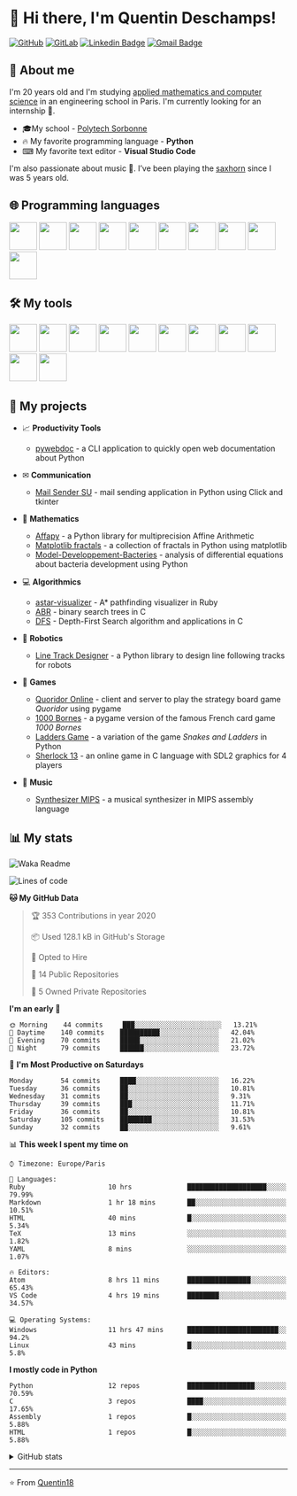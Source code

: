 # 👋 Hi there, I'm Quentin Deschamps!

[![GitHub](https://img.shields.io/badge/-GitHub-181717?style=flat-square&logo=github&link=https://github.com/Quentin18/)](https://github.com/Quentin18/)
[![GitLab](https://img.shields.io/badge/-GitLab-FCA121?style=flat-square&logo=gitlab&link=https://gitlab.lip6.fr/deschampsq/)](https://gitlab.lip6.fr/deschampsq/)
[![Linkedin Badge](https://img.shields.io/badge/-LinkedIn-blue?style=flat-square&logo=Linkedin&logoColor=white&link=https://www.linkedin.com/in/quentin-deschamps18/)](https://www.linkedin.com/in/quentin-deschamps18/) 
[![Gmail Badge](https://img.shields.io/badge/-Gmail-c14438?style=flat-square&logo=Gmail&logoColor=white&link=mailto:quentindeschamps18@gmail.com)](mailto:quentindeschamps18@gmail.com)


## 🧐 About me
I'm 20 years old and I'm studying [applied mathematics and computer science](https://www.polytech.sorbonne-universite.fr/formations/mathematiques-appliques-et-informatique) in an engineering school in Paris. I'm currently looking for an internship 🔎.

- 🎓My school - [Polytech Sorbonne](https://www.polytech.sorbonne-universite.fr)
- 🔥 My favorite programming language - **Python**
- ⌨ My favorite text editor - **Visual Studio Code**

I'm also passionate about music 🎵. I’ve been playing the [saxhorn](https://en.wikipedia.org/wiki/Saxhorn) since I was 5 years old.

## 🌐 Programming languages
<code><img height="50" src="https://cdn.worldvectorlogo.com/logos/python-5.svg"></code>
<code><img height="50" src="https://cdn.worldvectorlogo.com/logos/ruby.svg"></code>
<code><img height="50" src="https://cdn.worldvectorlogo.com/logos/c-2975.svg"></code>
<code><img height="50" src="https://cdn.worldvectorlogo.com/logos/c.svg"></code>
<code><img height="50" src="https://cdn.worldvectorlogo.com/logos/latex.svg"></code>
<code><img height="50" src="https://upload.wikimedia.org/wikipedia/commons/2/21/Matlab_Logo.png"></code>
<code><img height="50" src="https://cdn.worldvectorlogo.com/logos/r-lang.svg"></code>
<code><img height="50" src="https://upload.wikimedia.org/wikipedia/commons/b/b6/Fortran.png"></code>
<code><img height="50" src="https://cdn.svgporn.com/logos/html-5.svg"></code>
<code><img height="50" src="https://cdn.svgporn.com/logos/css-3.svg"></code>

## 🛠️ My tools
<code><img height="50" src="https://cdn.svgporn.com/logos/visual-studio-code.svg"></code>
<code><img height="50" src="https://cdn.worldvectorlogo.com/logos/atom-4.svg"></code>
<code><img height="50" src="https://cdn.svgporn.com/logos/git-icon.svg"></code>
<code><img height="50" src="https://cdn.worldvectorlogo.com/logos/github-1.svg"></code>
<code><img height="50" src="https://cdn.worldvectorlogo.com/logos/gitlab.svg"></code>
<code><img height="50" src="https://pypi.org/static/images/twitter.90915068.jpg"></code>
<code><img height="50" src="https://cdn.worldvectorlogo.com/logos/rubygems.svg"></code>
<code><img height="50" src="https://cdn.worldvectorlogo.com/logos/travis-ci.svg"></code>
<code><img height="50" src="https://cdn.overleaf.com/img/ol-brand/overleaf_og_logo.png"></code>
<code><img height="50" src="https://cdn.worldvectorlogo.com/logos/ubuntu-4.svg"></code>
<code><img height="50" src="https://pbs.twimg.com/profile_images/525686734760067072/OhsWgbsr.png"></code>

## 🚀 My projects
- 📈 **Productivity Tools**

    * [pywebdoc](https://github.com/Quentin18/pywebdoc) - a CLI application to quickly open web documentation about Python

- ✉ **Communication**

    * [Mail Sender SU](https://github.com/Quentin18/Mail-Sender-Sorbonne-Universite) - mail sending application in Python using Click and tkinter

- 🔢 **Mathematics**

    * [Affapy](https://gitlab.lip6.fr/hilaire/affapy) - a Python library for multiprecision Affine Arithmetic
    * [Matplotlib fractals](https://github.com/Quentin18/Matplotlib-fractals) - a collection of fractals in Python using matplotlib
    * [Model-Developpement-Bacteries](https://github.com/Quentin18/Model-Developpement-Bacteries) - analysis of differential equations about bacteria development using Python

- 💻 **Algorithmics**

    * [astar-visualizer](https://github.com/Quentin18/astar-visualizer) - A* pathfinding visualizer in Ruby
    * [ABR](https://github.com/Quentin18/ABR) - binary search trees in C
    * [DFS](https://github.com/Quentin18/DFS) - Depth-First Search algorithm and applications in C

- 🤖 **Robotics**

    * [Line Track Designer](https://github.com/Quentin18/Line-Track-Designer) - a Python library to design line following tracks for robots

- 🎲 **Games**

    * [Quoridor Online](https://github.com/Quentin18/Quoridor-Online) - client and server to play the strategy board game *Quoridor* using pygame
    * [1000 Bornes](https://github.com/Quentin18/1000-Bornes) - a pygame version of the famous French card game *1000 Bornes*
    * [Ladders Game](https://github.com/Quentin18/Ladders-Game) - a variation of the game *Snakes and Ladders* in Python
    * [Sherlock 13](https://github.com/Quentin18/Sherlock13) - an online game in C language with SDL2 graphics for 4 players

- 🎹 **Music**

    * [Synthesizer MIPS](https://github.com/Quentin18/Synthesizer-MIPS) - a musical synthesizer in MIPS assembly language

## 📊 My stats
![Waka Readme](https://github.com/Quentin18/Quentin18/workflows/Waka%20Readme/badge.svg)

<!--START_SECTION:waka-->
![Lines of code](https://img.shields.io/badge/From%20Hello%20World%20I've%20written-295873%20Lines%20of%20code-blue)

**🐱 My GitHub Data** 

> 🏆 353 Contributions in year 2020
 > 
> 📦 Used 128.1 kB in GitHub's Storage 
 > 
> 💼 Opted to Hire
 > 
> 📜 14 Public Repositories 
 > 
> 🔑 5 Owned Private Repositories 

**I'm an early 🐤** 

```text
🌞 Morning    44 commits     ███░░░░░░░░░░░░░░░░░░░░░░   13.21% 
🌆 Daytime    140 commits    ██████████░░░░░░░░░░░░░░░   42.04% 
🌃 Evening    70 commits     █████░░░░░░░░░░░░░░░░░░░░   21.02% 
🌙 Night      79 commits     ██████░░░░░░░░░░░░░░░░░░░   23.72%

```
📅 **I'm Most Productive on Saturdays** 

```text
Monday       54 commits     ████░░░░░░░░░░░░░░░░░░░░░   16.22% 
Tuesday      36 commits     ██░░░░░░░░░░░░░░░░░░░░░░░   10.81% 
Wednesday    31 commits     ██░░░░░░░░░░░░░░░░░░░░░░░   9.31% 
Thursday     39 commits     ███░░░░░░░░░░░░░░░░░░░░░░   11.71% 
Friday       36 commits     ██░░░░░░░░░░░░░░░░░░░░░░░   10.81% 
Saturday     105 commits    ████████░░░░░░░░░░░░░░░░░   31.53% 
Sunday       32 commits     ██░░░░░░░░░░░░░░░░░░░░░░░   9.61%

```


📊 **This week I spent my time on** 

```text
⌚︎ Timezone: Europe/Paris

💬 Languages: 
Ruby                     10 hrs              ████████████████████░░░░░   79.99% 
Markdown                 1 hr 18 mins        ██░░░░░░░░░░░░░░░░░░░░░░░   10.51% 
HTML                     40 mins             █░░░░░░░░░░░░░░░░░░░░░░░░   5.34% 
TeX                      13 mins             ░░░░░░░░░░░░░░░░░░░░░░░░░   1.82% 
YAML                     8 mins              ░░░░░░░░░░░░░░░░░░░░░░░░░   1.07%

🔥 Editors: 
Atom                     8 hrs 11 mins       ████████████████░░░░░░░░░   65.43% 
VS Code                  4 hrs 19 mins       ████████░░░░░░░░░░░░░░░░░   34.57%

💻 Operating Systems: 
Windows                  11 hrs 47 mins      ███████████████████████░░   94.2% 
Linux                    43 mins             █░░░░░░░░░░░░░░░░░░░░░░░░   5.8%

```

**I mostly code in Python** 

```text
Python                   12 repos            █████████████████░░░░░░░░   70.59% 
C                        3 repos             ████░░░░░░░░░░░░░░░░░░░░░   17.65% 
Assembly                 1 repos             █░░░░░░░░░░░░░░░░░░░░░░░░   5.88% 
HTML                     1 repos             █░░░░░░░░░░░░░░░░░░░░░░░░   5.88%

```



<!--END_SECTION:waka-->

<details>
<summary>GitHub stats</summary>
  <p align = "center">
    <img src="https://github-readme-stats.vercel.app/api?username=Quentin18&hide=prs,issues,contribs&include_all_commits=true&show_icons=true&theme=radical" alt="Quentin18's github stats" />
    <img src="https://github-readme-stats.vercel.app/api/top-langs/?username=Quentin18&layout=compact&theme=radical" />
  </p>
</details>

---
⭐️ From [Quentin18](https://github.com/Quentin18)

